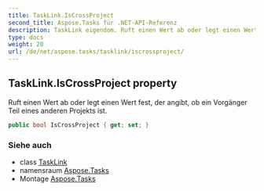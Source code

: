 ```yaml
---
title: TaskLink.IsCrossProject
second_title: Aspose.Tasks für .NET-API-Referenz
description: TaskLink eigendom. Ruft einen Wert ab oder legt einen Wert fest der angibt ob ein Vorgänger Teil eines anderen Projekts ist.
type: docs
weight: 20
url: /de/net/aspose.tasks/tasklink/iscrossproject/
---
```

## TaskLink.IsCrossProject property

Ruft einen Wert ab oder legt einen Wert fest, der angibt, ob ein Vorgänger Teil eines anderen Projekts ist.

```csharp
public bool IsCrossProject { get; set; }
```

### Siehe auch

* class [TaskLink](../)
* namensraum [Aspose.Tasks](../../tasklink/)
* Montage [Aspose.Tasks](../../../)


